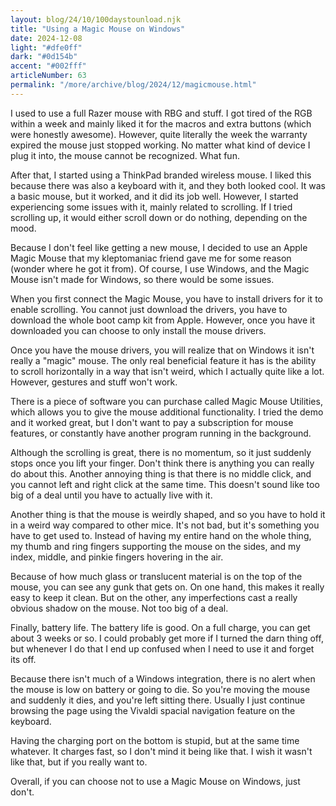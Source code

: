 ```yaml
---
layout: blog/24/10/100daystounload.njk
title: "Using a Magic Mouse on Windows"
date: 2024-12-08
light: "#dfe0ff"
dark: "#0d154b"
accent: "#002fff"
articleNumber: 63
permalink: "/more/archive/blog/2024/12/magicmouse.html"
---
```

I used to use a full Razer mouse with RBG and stuff. I got tired of the RGB within a week and mainly liked it for the macros and extra buttons (which were honestly awesome).  However, quite literally the week the warranty expired the mouse just stopped working. No matter what kind of device I plug it into, the mouse cannot be recognized. What fun.

After that, I started using a ThinkPad branded wireless mouse. I liked this because there was also a keyboard with it, and they both looked cool. It was a basic mouse, but it worked, and it did its job well. However, I started experiencing some issues with it, mainly related to scrolling. If I tried scrolling up, it would either scroll down or do nothing, depending on the mood.

Because I don't feel like getting a new mouse, I decided to use an Apple Magic Mouse that my kleptomaniac friend gave me for some reason (wonder where he got it from). Of course, I use Windows, and the Magic Mouse isn't made for Windows, so there would be some issues.

When you first connect the Magic Mouse, you have to install drivers for it to enable scrolling. You cannot just download the drivers, you have to download the whole boot camp kit from Apple. However, once you have it downloaded you can choose to only install the mouse drivers.

Once you have the mouse drivers, you will realize that on Windows it isn't really a "magic" mouse. The only real beneficial feature it has is the ability to scroll horizontally in a way that isn't weird, which I actually quite like a lot. However, gestures and stuff won't work.

There is a piece of software you can purchase called Magic Mouse Utilities, which allows you to give the mouse additional functionality. I tried the demo and it worked great, but I don't want to pay a subscription for mouse features, or constantly have another program running in the background.

Although the scrolling is great, there is no momentum, so it just suddenly stops once you lift your finger. Don't think there is anything you can really do about this. Another annoying thing is that there is no middle click, and you cannot left and right click at the same time. This doesn't sound like too big of a deal until you have to actually live with it.

Another thing is that the mouse is weirdly shaped, and so you have to hold it in a weird way compared to other mice. It's not bad, but it's something you have to get used to. Instead of having my entire hand on the whole thing, my thumb and ring fingers supporting the mouse on the sides, and my index, middle, and pinkie fingers hovering in the air.

Because of how much glass or translucent material is on the top of the mouse, you can see any gunk that gets on. On one hand, this makes it really easy to keep it clean. But on the other, any imperfections cast a really obvious shadow on the mouse. Not too big of a deal.

Finally, battery life. The battery life is good. On a full charge, you can get about 3 weeks or so. I could probably get more if I turned the darn thing off, but whenever I do that I end up confused when I need to use it and forget its off.

Because there isn't much of a Windows integration, there is no alert when the mouse is low on battery or going to die. So you're moving the mouse and suddenly it dies, and you're left sitting there. Usually I just continue browsing the page using the Vivaldi spacial navigation feature on the keyboard.

Having the charging port on the bottom is stupid, but at the same time whatever. It charges fast, so I don't mind it being like that. I wish it wasn't like that, but if you really want to.

Overall, if you can choose not to use a Magic Mouse on Windows, just don't.